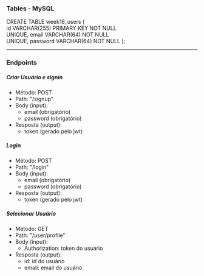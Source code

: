 ### Tables - MySQL

CREATE TABLE week18_users ( <br>
id VARCHAR(255) PRIMARY KEY NOT NULL <br>
UNIQUE, email VARCHAR(64) NOT NULL <br>
UNIQUE, password VARCHAR(64) NOT NULL );<br>

***
### Endpoints

##### Criar Usuário e signin
- Método: POST <br>
- Path: "/signup" <br>
- Body (input): <br>
    - email (obrigatório)
    - password (obrigatório)
- Resposta (output): <br>
    - token (gerado pelo jwt) <br>

##### Login
- Método: POST <br>
- Path: "/login" <br>
- Body (input): <br>
    - email (obrigatório)
    - password (obrigatório)
- Resposta (output): <br>
    - token (gerado pelo jwt) <br>

##### Selecionar Usuário
- Método: GET <br>
- Path: "/user/profile" <br>
- Body (input): <br>
    - Authorization: token do usuário
- Resposta (output): <br>
    - id: id do usuário <br>
    - email: email do usuário <br>